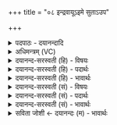 +++
title = "०८ इन्द्रवायूऽइमे सुताऽउप"

+++
<details><summary>पदपाठः - दयानन्दादि</summary>

इन्द्र॑वायू॒ इ॒तीन्द्र॑ऽवायू। इ॒मे। सु॒ताः। उप॒ प्रयो॑भि॒रिति॒ प्रयः॑ऽभिः। आ॑गत॒म्। इन्द॑वः। वा॒म्। उ॒शन्ति॑। हि। उ॒प॒या॒मगृ॑हीत॒ इत्यु॑पया॒मऽगृ॑हीतः। अ॒सि॒। वा॒यवे॑। इ॒न्द्रवा॒युभ्या॒मिती॑न्द्रवा॒युऽभ्या॑म्। त्वा॒। ए॒षः। ते। योनिः॑। स॒जोषो॑भ्यामिति॑ स॒जोषः॑ऽभ्याम्। त्वा॒। ८।
</details>

<details><summary>अधिमन्त्रम् (VC)</summary>

- इन्द्रवायू देवते
- मधुच्छन्दा ऋषिः
- आर्षी गायत्री, आर्षी स्वराड् गायत्री
- षड्जः
</details>

<details><summary>दयानन्द-सरस्वती (हि) - विषयः</summary>

फिर वह योगी कैसा होता है, यह अगले मन्त्र में कहा है ॥
</details>

<details><summary>दयानन्द-सरस्वती (हि) - पदार्थः</summary>

पदार्थान्वयभाषाः -  हे (इन्द्रवायू) प्राण और सूर्य्य के समान योगशास्त्र के पढ़ने-पढ़ाने वालो ! (हि) जिससे (इमे) ये (सुताः) उत्पन्न हुए (इन्दवः) सुखकारक जलादि पदार्थ (वाम्) तुम दोनों को (उशन्ति) प्राप्त होते हैं, इससे तुम (प्रयोभिः) इन मनोहर पदार्थों के साथ ही (आगतम्) आओ। हे योग चाहनेवाले ! तू इस योग पढ़ानेवाले अध्यापक से (वायवे) पवन के तुल्य योगसिद्धि को पाने के लिये अथवा योगबल से चराचर के ज्ञान की प्राप्ति के लिये (उपयामगृहीतः) योग के यम, नियमों के साथ स्वीकार किया गया (असि) है। हे भगवन् योगाध्यापक ! (एषः) यह योग (ते) तुम्हारा (योनिः) सब दुःखों के निवारण करनेवाले घर के समान है और (इन्द्रवायुभ्याम्) बिजुली और प्राणवायु के समान योगवृद्धि और समाधि चढ़ाने और उतारने की शक्तियों से (जुष्टम्) प्रसन्न हुए (त्वा) आपको और हे योग चाहनेवाले ! (सजोषोभ्याम्) सेवन किये हुए उक्त गुणों से प्रसन्न हुए (त्वा) तुझे मैं अपने सुख के लिये चाहता हूँ ॥८॥
</details>

<details><summary>दयानन्द-सरस्वती (हि) - भावार्थः</summary>

भावार्थभाषाः -  वे ही लोग पूर्ण योगी और सिद्ध हो सकते हैं जो कि योगविद्याभ्यास करके ईश्वर से लेके पृथिवी पर्य्यन्त पदार्थों को साक्षात् करने का यत्न किया करते और यम, नियम आदि साधनों से युक्त योग में रम रहे हैं और जो इन सिद्धों का सेवन करते हैं, वे भी इस योगसिद्धि को प्राप्त होते हैं, अन्य नहीं ॥८॥
</details>

<details><summary>दयानन्द-सरस्वती (सं) - विषयः</summary>

पुनः स योगी कीदृशो भवतीत्युच्यते ॥
</details>

<details><summary>दयानन्द-सरस्वती (सं) - पदार्थः</summary>

पदार्थान्वयभाषाः -  हे इन्द्रवायू हि यत इमे सुता इन्दवो वामुशन्ति, तस्माद् युवामेतैः प्रयोभिः पदार्थैः सहैवोपागतमुपागच्छतम्। भो योगमभीप्सो ! त्वमनेनाध्यापकेन वायवे उपयामगृहीतोऽसि। हे भगवन् ! योगाध्यापक ! एष योगस्ते तव योनिः सर्वदुःखनिवारकं गृहमिवास्ति। इन्द्रवायुभ्यां जुष्टं त्वा त्वां तथा योगमभीप्सो सजोषोभ्यामुक्तगुणाभ्यां जुष्टं त्वा त्वां चाहं वश्मि ॥८॥
</details>

<details><summary>दयानन्द-सरस्वती (सं) - भावार्थः</summary>

भावार्थभाषाः -  त एव जना योगिनस्सिद्धाश्च भवितुं शक्नुवन्ति, ये योगविद्याभ्यासं कृत्वेश्वरमारभ्य भूमिपर्य्यन्तान् पदार्थान् साक्षात्कर्तुं प्रयतन्ते, यमादिसाधनान्विताश्च योगे रमन्ते, ये चैतान् सेवन्ते तेऽप्येतत्सर्वं प्राप्नुवन्ति नेतरे ॥८॥
</details>

<details><summary>सविता जोशी ← दयानन्दः (म) - भावार्थः</summary>

भावार्थभाषाः -  योगाभ्यास करून ईश्वरापासून पृथ्वीपर्यंत सर्व पदार्थांचा साक्षात्कार करण्याचा प्रयत्न करणारे लोकच पूर्ण योगी व सिद्ध बनतात. यमनियम इत्यादी साधनांद्वारे ते योगात रमतात व जे लोक अशा योग्याजवळ असतात त्यांनाही योगसिद्धी प्राप्त होते. इतरांना ती प्राप्त होत नाही.
</details>
